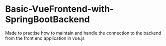 # Basic-VueFrontend-with-SpringBootBackend
Made to practise how to maintain and handle the connection to the backend from the front end application in vue.js
